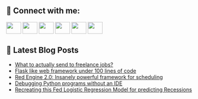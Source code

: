 ## 🔎 Connect with me:
[<img height="32" width="40" src="https://cdn.jsdelivr.net/npm/simple-icons@v5/icons/telegram.svg" />](https://t.me/bullbesh)
[<img height="32" width="40" src="https://cdn.jsdelivr.net/npm/simple-icons@v5/icons/vk.svg" />](https://vk.com/bullbesh)
[<img height="32" width="40" src="https://cdn.jsdelivr.net/npm/simple-icons@v5/icons/twitter.svg" />](https://twitter.com/bullbesh1)
[<img height="32" width="40" src="https://cdn.jsdelivr.net/npm/simple-icons@v5/icons/instagram.svg" />](https://www.instagram.com/bullbesh)
[<img height="32" width="40" src="https://cdn.jsdelivr.net/npm/simple-icons@v5/icons/reddit.svg" />](https://www.reddit.com/user/bullbesh)
[<img height="32" width="40" src="https://cdn.jsdelivr.net/npm/simple-icons@v5/icons/youtube.svg" />](https://www.youtube.com/channel/UCtfjRs6uzgq5mfm8S06WTcg)

## 📕 Latest Blog Posts
<!-- BLOG-POST-LIST:START -->
- [What to actually send to freelance jobs?](https://www.reddit.com/r/Python/comments/vqk8st/what_to_actually_send_to_freelance_jobs/)
- [Flask like web framework under 100 lines of code](https://www.reddit.com/r/Python/comments/vqjy5d/flask_like_web_framework_under_100_lines_of_code/)
- [Red Engine 2.0: Insanely powerful framework for scheduling](https://www.reddit.com/r/Python/comments/vqip68/red_engine_20_insanely_powerful_framework_for/)
- [Debugging Python programs without an IDE](https://www.reddit.com/r/Python/comments/vqinly/debugging_python_programs_without_an_ide/)
- [Recreating this Fed Logistic Regression Model for predicting Recessions](https://www.reddit.com/r/Python/comments/vqifss/recreating_this_fed_logistic_regression_model_for/)
<!-- BLOG-POST-LIST:END -->
